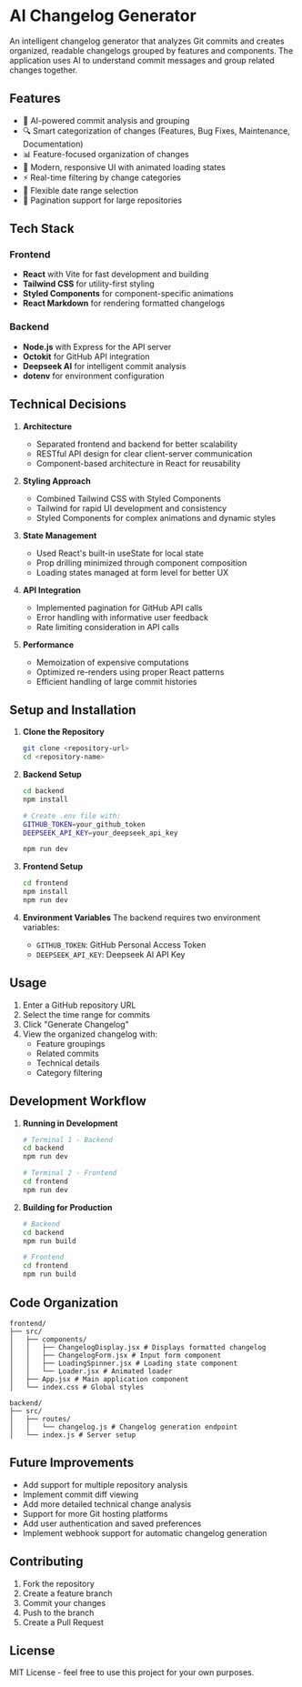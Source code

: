 # AI Changelog Generator

An intelligent changelog generator that analyzes Git commits and creates organized, readable changelogs grouped by features and components. The application uses AI to understand commit messages and group related changes together.

## Features

- 🤖 AI-powered commit analysis and grouping
- 🔍 Smart categorization of changes (Features, Bug Fixes, Maintenance, Documentation)
- 📊 Feature-focused organization of changes
- 🎨 Modern, responsive UI with animated loading states
- ⚡ Real-time filtering by change categories
- 📅 Flexible date range selection
- 🔄 Pagination support for large repositories

## Tech Stack

### Frontend
- **React** with Vite for fast development and building
- **Tailwind CSS** for utility-first styling
- **Styled Components** for component-specific animations
- **React Markdown** for rendering formatted changelogs

### Backend
- **Node.js** with Express for the API server
- **Octokit** for GitHub API integration
- **Deepseek AI** for intelligent commit analysis
- **dotenv** for environment configuration

## Technical Decisions

1. **Architecture**
   - Separated frontend and backend for better scalability
   - RESTful API design for clear client-server communication
   - Component-based architecture in React for reusability

2. **Styling Approach**
   - Combined Tailwind CSS with Styled Components
   - Tailwind for rapid UI development and consistency
   - Styled Components for complex animations and dynamic styles

3. **State Management**
   - Used React's built-in useState for local state
   - Prop drilling minimized through component composition
   - Loading states managed at form level for better UX

4. **API Integration**
   - Implemented pagination for GitHub API calls
   - Error handling with informative user feedback
   - Rate limiting consideration in API calls

5. **Performance**
   - Memoization of expensive computations
   - Optimized re-renders using proper React patterns
   - Efficient handling of large commit histories

## Setup and Installation

1. **Clone the Repository**
   ```bash
   git clone <repository-url>
   cd <repository-name>
   ```

2. **Backend Setup**
   ```bash
   cd backend
   npm install
   
   # Create .env file with:
   GITHUB_TOKEN=your_github_token
   DEEPSEEK_API_KEY=your_deepseek_api_key
   
   npm run dev
   ```

3. **Frontend Setup**
   ```bash
   cd frontend
   npm install
   npm run dev
   ```

4. **Environment Variables**
   The backend requires two environment variables:
   - `GITHUB_TOKEN`: GitHub Personal Access Token
   - `DEEPSEEK_API_KEY`: Deepseek AI API Key

## Usage

1. Enter a GitHub repository URL
2. Select the time range for commits
3. Click "Generate Changelog"
4. View the organized changelog with:
   - Feature groupings
   - Related commits
   - Technical details
   - Category filtering

## Development Workflow

1. **Running in Development**
   ```bash
   # Terminal 1 - Backend
   cd backend
   npm run dev

   # Terminal 2 - Frontend
   cd frontend
   npm run dev
   ```

2. **Building for Production**
   ```bash
   # Backend
   cd backend
   npm run build

   # Frontend
   cd frontend
   npm run build
   ```

## Code Organization
```
frontend/
├── src/
│   ├── components/
│   │   ├── ChangelogDisplay.jsx # Displays formatted changelog
│   │   ├── ChangelogForm.jsx # Input form component
│   │   ├── LoadingSpinner.jsx # Loading state component
│   │   └── Loader.jsx # Animated loader
│   ├── App.jsx # Main application component
│   └── index.css # Global styles

backend/
├── src/
│   ├── routes/
│   │   └── changelog.js # Changelog generation endpoint
│   └── index.js # Server setup
```

## Future Improvements

- Add support for multiple repository analysis
- Implement commit diff viewing
- Add more detailed technical change analysis
- Support for more Git hosting platforms
- Add user authentication and saved preferences
- Implement webhook support for automatic changelog generation

## Contributing

1. Fork the repository
2. Create a feature branch
3. Commit your changes
4. Push to the branch
5. Create a Pull Request

## License

MIT License - feel free to use this project for your own purposes.